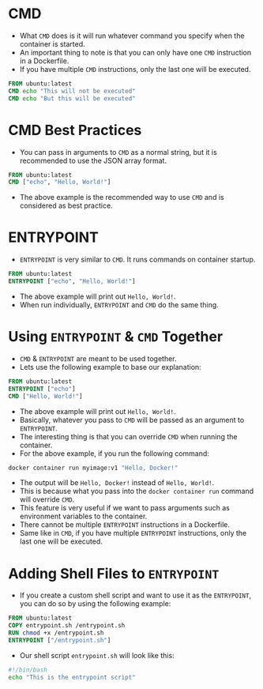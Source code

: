 # CMD
+ What `CMD` does is it will run whatever command you specify when the container is started.
+ An important thing to note is that you can only have one `CMD` instruction in a Dockerfile.
+ If you have multiple `CMD` instructions, only the last one will be executed.
```Dockerfile
FROM ubuntu:latest
CMD echo "This will not be executed"
CMD echo "But this will be executed"
```

# CMD Best Practices
+ You can pass in arguments to `CMD` as a normal string, but it is recommended to use the JSON array format.
```Dockerfile
FROM ubuntu:latest
CMD ["echo", "Hello, World!"]
```
+ The above example is the recommended way to use `CMD` and is considered as best practice.

# ENTRYPOINT
+ `ENTRYPOINT` is very similar to `CMD`. It runs commands on container startup.
```Dockerfile
FROM ubuntu:latest
ENTRYPOINT ["echo", "Hello, World!"]
```
+ The above example will print out `Hello, World!`.
+ When run individually, `ENTRYPOINT` and `CMD` do the same thing.

# Using `ENTRYPOINT` & `CMD` Together
+ `CMD` & `ENTRYPOINT` are meant to be used together.
+ Lets use the following example to base our explanation:
```Dockerfile
FROM ubuntu:latest
ENTRYPOINT ["echo"]
CMD ["Hello, World!"]
```
+ The above example will print out `Hello, World!`.
+ Basically, whatever you pass to `CMD` will be passed as an argument to `ENTRYPOINT`.
+ The interesting thing is that you can override `CMD` when running the container.
+ For the above example, if you run the following command:
```bash
docker container run myimage:v1 "Hello, Docker!"
```
+ The output will be `Hello, Docker!` instead of `Hello, World!`.
+ This is because what you pass into the `docker container run` command will override `CMD`.
+ This feature is very useful if we want to pass arguments such as environment variables to the container.
+ There cannot be multiple `ENTRYPOINT` instructions in a Dockerfile.
+ Same like in `CMD`, if you have multiple `ENTRYPOINT` instructions, only the last one will be executed.

# Adding Shell Files to `ENTRYPOINT`
+ If you create a custom shell script and want to use it as the `ENTRYPOINT`, you can do so by using the following example:
```Dockerfile
FROM ubuntu:latest
COPY entrypoint.sh /entrypoint.sh
RUN chmod +x /entrypoint.sh
ENTRYPOINT ["/entrypoint.sh"]
```

+ Our shell script `entrypoint.sh` will look like this:
```bash
#!/bin/bash
echo "This is the entrypoint script"
```
